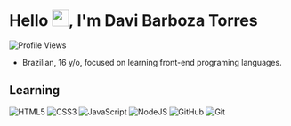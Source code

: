 <h1 align="left">Hello <img src="https://raw.githubusercontent.com/kaueMarques/kaueMarques/master/hi.gif" width="30px">, I'm Davi Barboza Torres</h1>
<p text-aling="left"><img src="https://komarev.com/ghpvc/?username=davibt&color=yellow" alt="Profile Views"><p/>

- Brazilian, 16 y/o, focused on learning front-end programing languages.

## Learning

![HTML5](https://img.shields.io/badge/-HTML-05122A?style=flat&logo=html5)
![CSS3](https://img.shields.io/badge/-CSS-3122A?style=flat&logo=CSS3&logoColor=157286)
![JavaScript](https://img.shields.io/badge/-JavaScript122A?style=flat&logo=javascript)
![NodeJS](https://img.shields.io/badge/-JavaScript122A?style=flat&logo=node.js)
![GitHub](https://img.shields.io/badge/-GitHub-3122A?style=flat&logo=github)
![Git](https://img.shields.io/badge/-Git-3122A?style=flat&logo=git)
